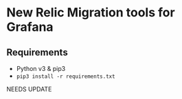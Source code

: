 # New Relic Migration tools for Grafana

## Requirements

- Python v3 & pip3
- `pip3 install -r requirements.txt`

NEEDS UPDATE
